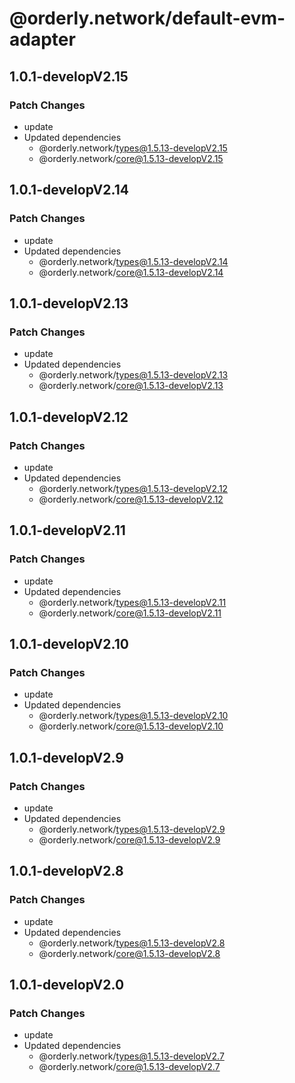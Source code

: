 # @orderly.network/default-evm-adapter

## 1.0.1-developV2.15

### Patch Changes

- update
- Updated dependencies
  - @orderly.network/types@1.5.13-developV2.15
  - @orderly.network/core@1.5.13-developV2.15

## 1.0.1-developV2.14

### Patch Changes

- update
- Updated dependencies
  - @orderly.network/types@1.5.13-developV2.14
  - @orderly.network/core@1.5.13-developV2.14

## 1.0.1-developV2.13

### Patch Changes

- update
- Updated dependencies
  - @orderly.network/types@1.5.13-developV2.13
  - @orderly.network/core@1.5.13-developV2.13

## 1.0.1-developV2.12

### Patch Changes

- update
- Updated dependencies
  - @orderly.network/types@1.5.13-developV2.12
  - @orderly.network/core@1.5.13-developV2.12

## 1.0.1-developV2.11

### Patch Changes

- update
- Updated dependencies
  - @orderly.network/types@1.5.13-developV2.11
  - @orderly.network/core@1.5.13-developV2.11

## 1.0.1-developV2.10

### Patch Changes

- update
- Updated dependencies
  - @orderly.network/types@1.5.13-developV2.10
  - @orderly.network/core@1.5.13-developV2.10

## 1.0.1-developV2.9

### Patch Changes

- update
- Updated dependencies
  - @orderly.network/types@1.5.13-developV2.9
  - @orderly.network/core@1.5.13-developV2.9

## 1.0.1-developV2.8

### Patch Changes

- update
- Updated dependencies
  - @orderly.network/types@1.5.13-developV2.8
  - @orderly.network/core@1.5.13-developV2.8

## 1.0.1-developV2.0

### Patch Changes

- update
- Updated dependencies
  - @orderly.network/types@1.5.13-developV2.7
  - @orderly.network/core@1.5.13-developV2.7
